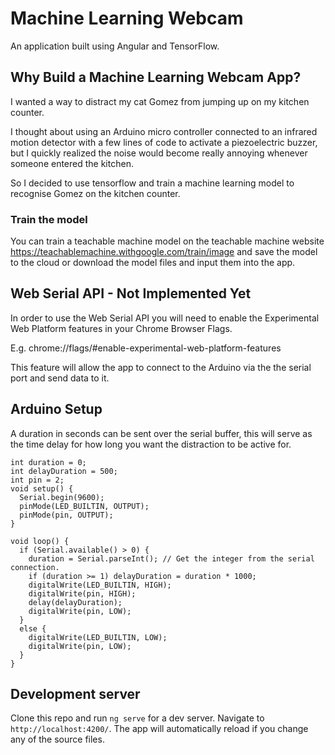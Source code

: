 # Machine Learning Webcam

An application built using Angular and TensorFlow.

## Why Build a Machine Learning Webcam App?

I wanted a way to distract my cat Gomez from jumping up on my kitchen counter.

I thought about using an Arduino micro controller connected to an infrared motion detector with a few lines of code to activate a piezoelectric buzzer, but I quickly realized the noise would become really annoying whenever someone entered the kitchen.

So I decided to use tensorflow and train a machine learning model to recognise Gomez on the kitchen counter.

### Train the model

You can train a teachable machine model on the teachable machine website https://teachablemachine.withgoogle.com/train/image and save the model to the cloud or download the model files and input them into the app.

## Web Serial API - Not Implemented Yet

In order to use the Web Serial API you will need to enable the Experimental Web Platform features in your Chrome Browser Flags.

E.g. chrome://flags/#enable-experimental-web-platform-features

This feature will allow the app to connect to the Arduino via the the serial port and send data to it.

## Arduino Setup

A duration in seconds can be sent over the serial buffer, this will serve as the time delay for how long you want the distraction to be active for.

```
int duration = 0;
int delayDuration = 500;
int pin = 2;
void setup() {
  Serial.begin(9600);
  pinMode(LED_BUILTIN, OUTPUT);
  pinMode(pin, OUTPUT);
}

void loop() {
  if (Serial.available() > 0) {
    duration = Serial.parseInt(); // Get the integer from the serial connection.
    if (duration >= 1) delayDuration = duration * 1000;
    digitalWrite(LED_BUILTIN, HIGH);
    digitalWrite(pin, HIGH);
    delay(delayDuration);
    digitalWrite(pin, LOW);
  }
  else {
    digitalWrite(LED_BUILTIN, LOW);
    digitalWrite(pin, LOW);
  }
}
```

## Development server

Clone this repo and run `ng serve` for a dev server. Navigate to `http://localhost:4200/`. The app will automatically reload if you change any of the source files.
